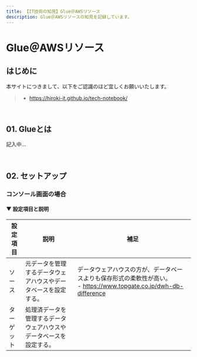 ```yaml
---
title: 【IT技術の知見】Glue＠AWSリソース
description: Glue＠AWSリソースの知見を記録しています。
---
```


# Glue＠AWSリソース

## はじめに

本サイトにつきまして、以下をご認識のほど宜しくお願いいたします。

> - https://hiroki-it.github.io/tech-notebook/

<br>

## 01. Glueとは

記入中...

<br>

## 02. セットアップ

### コンソール画面の場合

#### ▼ 設定項目と説明

| 設定項目   | 説明                                                               | 補足                                                                                                                  |
| ---------- | ------------------------------------------------------------------ | --------------------------------------------------------------------------------------------------------------------- |
| ソース     | 元データを管理するデータウェアハウスやデータベースを設定する。     | データウェアハウスの方が、データベースよりも保存形式の柔軟性が高い。<br>- https://www.topgate.co.jp/dwh-db-difference |
| ターゲット | 処理済データを管理するデータウェアハウスやデータベースを設定する。 |                                                                                                                       |

<br>
